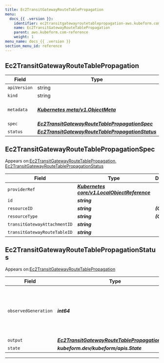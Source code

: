 ```yaml
---
title: Ec2TransitGatewayRouteTablePropagation
menu:
  docs_{{ .version }}:
    identifier: ec2transitgatewayroutetablepropagation-aws.kubeform.com
    name: Ec2TransitGatewayRouteTablePropagation
    parent: aws.kubeform.com-reference
    weight: 1
menu_name: docs_{{ .version }}
section_menu_id: reference
---
```


## Ec2TransitGatewayRouteTablePropagation
| Field | Type | Description |
| ------ | ----- | ----------- |
| `apiVersion` | string | `aws.kubeform.com/v1alpha1` |
|    `kind` | string | `Ec2TransitGatewayRouteTablePropagation` |
| `metadata` | ***[Kubernetes meta/v1.ObjectMeta](https://kubernetes.io/docs/reference/generated/kubernetes-api/v1.13/#objectmeta-v1-meta)***|Refer to the Kubernetes API documentation for the fields of the `metadata` field.|
| `spec` | ***[Ec2TransitGatewayRouteTablePropagationSpec](#Ec2TransitGatewayRouteTablePropagationSpec)***||
| `status` | ***[Ec2TransitGatewayRouteTablePropagationStatus](#Ec2TransitGatewayRouteTablePropagationStatus)***||
## Ec2TransitGatewayRouteTablePropagationSpec

Appears on:[Ec2TransitGatewayRouteTablePropagation](#Ec2TransitGatewayRouteTablePropagation), [Ec2TransitGatewayRouteTablePropagationStatus](#Ec2TransitGatewayRouteTablePropagationStatus)

| Field | Type | Description |
| ------ | ----- | ----------- |
| `providerRef` | ***[Kubernetes core/v1.LocalObjectReference](https://kubernetes.io/docs/reference/generated/kubernetes-api/v1.13/#localobjectreference-v1-core)***||
| `id` | ***string***||
| `resourceID` | ***string***| ***(Optional)*** |
| `resourceType` | ***string***| ***(Optional)*** |
| `transitGatewayAttachmentID` | ***string***||
| `transitGatewayRouteTableID` | ***string***||
## Ec2TransitGatewayRouteTablePropagationStatus

Appears on:[Ec2TransitGatewayRouteTablePropagation](#Ec2TransitGatewayRouteTablePropagation)

| Field | Type | Description |
| ------ | ----- | ----------- |
| `observedGeneration` | ***int64***| ***(Optional)*** Resource generation, which is updated on mutation by the API Server.|
| `output` | ***[Ec2TransitGatewayRouteTablePropagationSpec](#Ec2TransitGatewayRouteTablePropagationSpec)***| ***(Optional)*** |
| `state` | ***kubeform.dev/kubeform/apis.State***| ***(Optional)*** |
---

